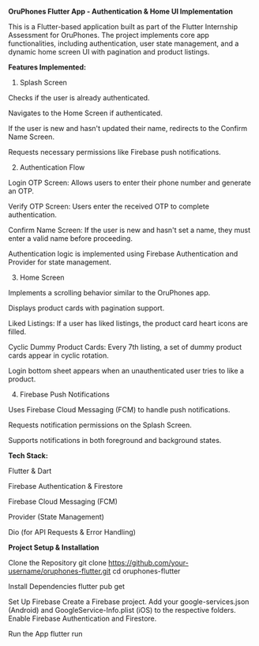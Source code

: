 **OruPhones Flutter App - Authentication & Home UI Implementation**

This is a Flutter-based application built as part of the Flutter Internship Assessment for OruPhones. The project implements core app functionalities, including authentication, user state management, and a dynamic home screen UI with pagination and product listings.

**Features Implemented:**

1. Splash Screen

Checks if the user is already authenticated.

Navigates to the Home Screen if authenticated.

If the user is new and hasn't updated their name, redirects to the Confirm Name Screen.

Requests necessary permissions like Firebase push notifications.

2. Authentication Flow

Login OTP Screen: Allows users to enter their phone number and generate an OTP.

Verify OTP Screen: Users enter the received OTP to complete authentication.

Confirm Name Screen: If the user is new and hasn't set a name, they must enter a valid name before proceeding.

Authentication logic is implemented using Firebase Authentication and Provider for state management.

3. Home Screen

Implements a scrolling behavior similar to the OruPhones app.

Displays product cards with pagination support.

Liked Listings: If a user has liked listings, the product card heart icons are filled.

Cyclic Dummy Product Cards: Every 7th listing, a set of dummy product cards appear in cyclic rotation.

Login bottom sheet appears when an unauthenticated user tries to like a product.

4. Firebase Push Notifications

Uses Firebase Cloud Messaging (FCM) to handle push notifications.

Requests notification permissions on the Splash Screen.

Supports notifications in both foreground and background states.

**Tech Stack:**

Flutter & Dart

Firebase Authentication & Firestore

Firebase Cloud Messaging (FCM)

Provider (State Management)

Dio (for API Requests & Error Handling)

**Project Setup & Installation**

Clone the Repository
git clone https://github.com/your-username/oruphones-flutter.git
cd oruphones-flutter

Install Dependencies
flutter pub get

Set Up Firebase
Create a Firebase project.
Add your google-services.json (Android) and GoogleService-Info.plist (iOS) to the respective folders.
Enable Firebase Authentication and Firestore.

Run the App
flutter run

